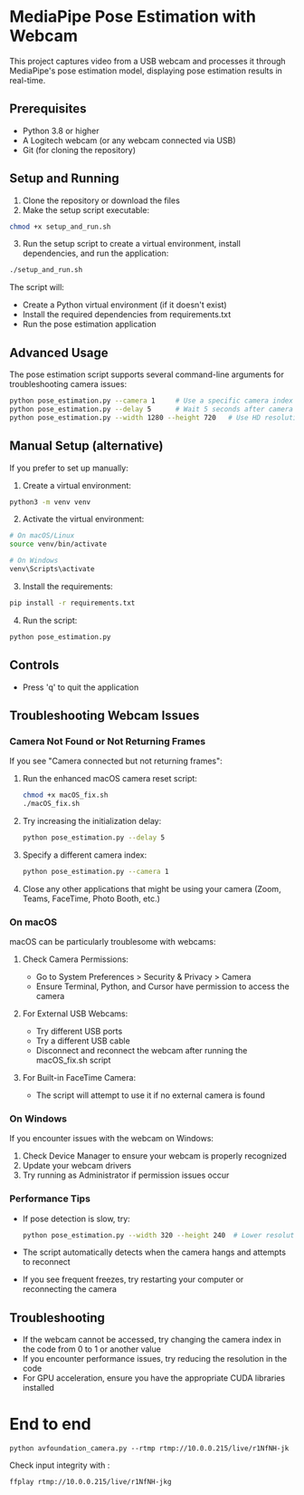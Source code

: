 # MediaPipe Pose Estimation with Webcam

This project captures video from a USB webcam and processes it through MediaPipe's pose estimation model, displaying pose estimation results in real-time.

## Prerequisites

- Python 3.8 or higher
- A Logitech webcam (or any webcam connected via USB)
- Git (for cloning the repository)

## Setup and Running

1. Clone the repository or download the files
2. Make the setup script executable:

```bash
chmod +x setup_and_run.sh
```

3. Run the setup script to create a virtual environment, install dependencies, and run the application:

```bash
./setup_and_run.sh
```

The script will:
- Create a Python virtual environment (if it doesn't exist)
- Install the required dependencies from requirements.txt
- Run the pose estimation application

## Advanced Usage

The pose estimation script supports several command-line arguments for troubleshooting camera issues:

```bash
python pose_estimation.py --camera 1     # Use a specific camera index
python pose_estimation.py --delay 5      # Wait 5 seconds after camera init (helps with some webcams)
python pose_estimation.py --width 1280 --height 720   # Use HD resolution if supported
```

## Manual Setup (alternative)

If you prefer to set up manually:

1. Create a virtual environment:
```bash
python3 -m venv venv
```

2. Activate the virtual environment:
```bash
# On macOS/Linux
source venv/bin/activate

# On Windows
venv\Scripts\activate
```

3. Install the requirements:
```bash
pip install -r requirements.txt
```

4. Run the script:
```bash
python pose_estimation.py
```

## Controls

- Press 'q' to quit the application

## Troubleshooting Webcam Issues

### Camera Not Found or Not Returning Frames

If you see "Camera connected but not returning frames":

1. Run the enhanced macOS camera reset script:
   ```bash
   chmod +x macOS_fix.sh
   ./macOS_fix.sh
   ```

2. Try increasing the initialization delay:
   ```bash
   python pose_estimation.py --delay 5
   ```

3. Specify a different camera index:
   ```bash
   python pose_estimation.py --camera 1
   ```

4. Close any other applications that might be using your camera (Zoom, Teams, FaceTime, Photo Booth, etc.)

### On macOS

macOS can be particularly troublesome with webcams:

1. Check Camera Permissions:
   - Go to System Preferences > Security & Privacy > Camera
   - Ensure Terminal, Python, and Cursor have permission to access the camera

2. For External USB Webcams:
   - Try different USB ports
   - Try a different USB cable
   - Disconnect and reconnect the webcam after running the macOS_fix.sh script

3. For Built-in FaceTime Camera:
   - The script will attempt to use it if no external camera is found

### On Windows

If you encounter issues with the webcam on Windows:

1. Check Device Manager to ensure your webcam is properly recognized
2. Update your webcam drivers
3. Try running as Administrator if permission issues occur

### Performance Tips

- If pose detection is slow, try:
  ```bash
  python pose_estimation.py --width 320 --height 240  # Lower resolution for speed
  ```

- The script automatically detects when the camera hangs and attempts to reconnect
- If you see frequent freezes, try restarting your computer or reconnecting the camera

## Troubleshooting

- If the webcam cannot be accessed, try changing the camera index in the code from 0 to 1 or another value
- If you encounter performance issues, try reducing the resolution in the code
- For GPU acceleration, ensure you have the appropriate CUDA libraries installed 

# End to end

```
python avfoundation_camera.py --rtmp rtmp://10.0.0.215/live/r1NfNH-jk
```
Check input integrity with :
```
ffplay rtmp://10.0.0.215/live/r1NfNH-jkg
```
